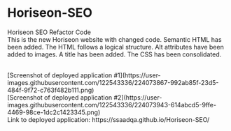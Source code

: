 # Horiseon-SEO
Horiseon SEO Refactor Code 
<br>
This is the new Horiseon website with changed code. Semantic HTML has been added. The HTML follows a logical structure. Alt attributes have been added to images. A title has been added. The CSS has been consolidated.

<br>
[Screenshot of deployed application #1](https://user-images.githubusercontent.com/122543336/224073867-992ab85f-23d5-484f-9f72-c763f482b111.png)
<br>
[Screenshot of deployed application #2](https://user-images.githubusercontent.com/122543336/224073943-614abcd5-9ffe-4469-98ce-1dc2c1423345.png)
<br>
Link to deployed application: https://ssaadqa.github.io/Horiseon-SEO/
